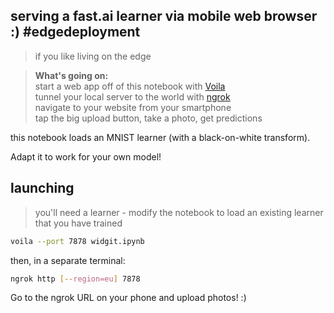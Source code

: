 ## serving a fast.ai learner via mobile web browser :) #edgedeployment

> if you like living on the edge

> **What's going on:**  
> start a web app off of this notebook with [Voila](https://github.com/voila-dashboards/voila)  
> tunnel your local server to the world with [ngrok](https://ngrok.com/)  
> navigate to your website from your smartphone  
> tap the big upload button, take a photo, get predictions


this notebook loads an MNIST learner (with a black-on-white transform).

Adapt it to work for your own model!


## launching

> you'll need a learner - modify the notebook to load an existing learner that you have trained

```sh
voila --port 7878 widgit.ipynb
```

then, in a separate terminal:  

```sh
ngrok http [--region=eu] 7878
```

Go to the ngrok URL on your phone and upload photos! :)
